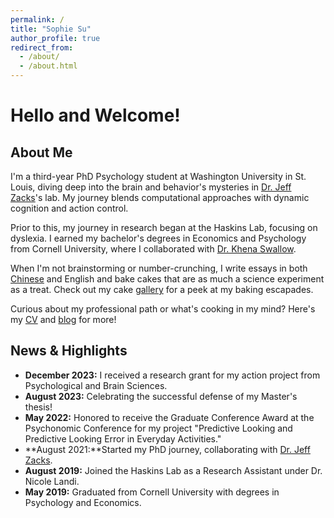 ```yaml
---
permalink: /
title: "Sophie Su"
author_profile: true
redirect_from: 
  - /about/
  - /about.html
---
```


# Hello and Welcome!

## About Me
I'm a third-year PhD Psychology student at Washington University in St. Louis, diving deep into the brain and behavior's mysteries in [Dr. Jeff Zacks](https://dcl.wustl.edu/people/jzacks/)'s lab. My journey blends computational approaches with dynamic cognition and action control.

Prior to this, my journey in research began at the Haskins Lab, focusing on dyslexia. I earned my bachelor's degrees in Economics and Psychology from Cornell University, where I collaborated with [Dr. Khena Swallow](https://psychology.cornell.edu/khena-m-swallow).

When I'm not brainstorming or number-crunching, I write essays in both [Chinese](/files/wechat.bmp) and English and bake cakes that are as much a science experiment as a treat. Check out my cake [gallery](/portfolio/) for a peek at my baking escapades.

Curious about my professional path or what's cooking in my mind? Here's my [CV](/files/Sophie_Su_CV.pdf) and [blog](/year-archive/)  for more!


## News & Highlights
- **December 2023:** I received a research grant for my action project from Psychological and Brain Sciences. 
- **August 2023:** Celebrating the successful defense of my Master's thesis!
- **May 2022:** Honored to receive the Graduate Conference Award at the Psychonomic Conference for my project "Predictive Looking and Predictive Looking Error in Everyday Activities."
- **August 2021:**Started my PhD journey, collaborating with [Dr. Jeff Zacks](https://dcl.wustl.edu/people/jzacks/).
- **August 2019:** Joined the Haskins Lab as a Research Assistant under Dr. Nicole Landi.
- **May 2019:** Graduated from Cornell University with degrees in Psychology and Economics.
